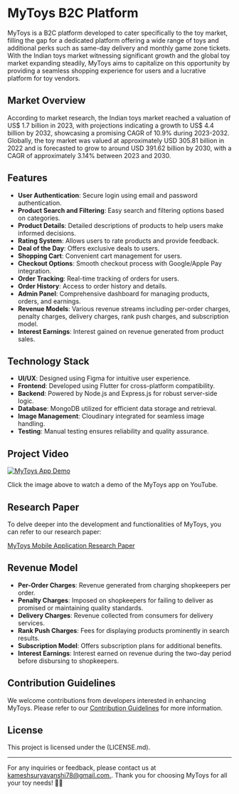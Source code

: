 # MyToys B2C Platform

MyToys is a B2C platform developed to cater specifically to the toy market, filling the gap for a dedicated platform offering a wide range of toys and additional perks such as same-day delivery and monthly game zone tickets. With the Indian toys market witnessing significant growth and the global toy market expanding steadily, MyToys aims to capitalize on this opportunity by providing a seamless shopping experience for users and a lucrative platform for toy vendors.

## Market Overview

According to market research, the Indian toys market reached a valuation of US$ 1.7 billion in 2023, with projections indicating a growth to US$ 4.4 billion by 2032, showcasing a promising CAGR of 10.9% during 2023-2032. Globally, the toy market was valued at approximately USD 305.81 billion in 2022 and is forecasted to grow to around USD 391.62 billion by 2030, with a CAGR of approximately 3.14% between 2023 and 2030.

## Features

- **User Authentication**: Secure login using email and password authentication.
- **Product Search and Filtering**: Easy search and filtering options based on categories.
- **Product Details**: Detailed descriptions of products to help users make informed decisions.
- **Rating System**: Allows users to rate products and provide feedback.
- **Deal of the Day**: Offers exclusive deals to users.
- **Shopping Cart**: Convenient cart management for users.
- **Checkout Options**: Smooth checkout process with Google/Apple Pay integration.
- **Order Tracking**: Real-time tracking of orders for users.
- **Order History**: Access to order history and details.
- **Admin Panel**: Comprehensive dashboard for managing products, orders, and earnings.
- **Revenue Models**: Various revenue streams including per-order charges, penalty charges, delivery charges, rank push charges, and subscription model.
- **Interest Earnings**: Interest gained on revenue generated from product sales.

## Technology Stack

- **UI/UX**: Designed using Figma for intuitive user experience.
- **Frontend**: Developed using Flutter for cross-platform compatibility.
- **Backend**: Powered by Node.js and Express.js for robust server-side logic.
- **Database**: MongoDB utilized for efficient data storage and retrieval.
- **Image Management**: Cloudinary integrated for seamless image handling.
- **Testing**: Manual testing ensures reliability and quality assurance.

## Project Video

[![MyToys App Demo](https://img.youtube.com/vi/4BV-xlPyc7I/0.jpg)](https://www.youtube.com/watch?v=4BV-xlPyc7I)

Click the image above to watch a demo of the MyToys app on YouTube.

## Research Paper

To delve deeper into the development and functionalities of MyToys, you can refer to our research paper:

[MyToys Mobile Application Research Paper](https://ijsrem.com/download/mytoys-mobile-application/)

## Revenue Model

- **Per-Order Charges**: Revenue generated from charging shopkeepers per order.
- **Penalty Charges**: Imposed on shopkeepers for failing to deliver as promised or maintaining quality standards.
- **Delivery Charges**: Revenue collected from consumers for delivery services.
- **Rank Push Charges**: Fees for displaying products prominently in search results.
- **Subscription Model**: Offers subscription plans for additional benefits.
- **Interest Earnings**: Interest earned on revenue during the two-day period before disbursing to shopkeepers.

## Contribution Guidelines

We welcome contributions from developers interested in enhancing MyToys. Please refer to our [Contribution Guidelines](CONTRIBUTING.md) for more information.

## License

This project is licensed under the (LICENSE.md).

---

For any inquiries or feedback, please contact us at [kameshsuryavanshi78@gmail.com.](mailto:kameshsuryavanshi78@gmail.com). Thank you for choosing MyToys for all your toy needs! 🚀🎉
